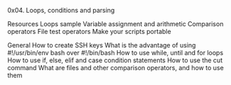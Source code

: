 0x04. Loops, conditions and parsing

Resources
Loops sample
Variable assignment and arithmetic
Comparison operators
File test operators
Make your scripts portable

General
How to create SSH keys
What is the advantage of using #!/usr/bin/env bash over #!/bin/bash
How to use while, until and for loops
How to use if, else, elif and case condition statements
How to use the cut command
What are files and other comparison operators, and how to use them
